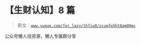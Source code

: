 # 【生财认知】8 篇

> 原文：[`www.yuque.com/for_lazy/thfiu8/zcupfo5ht8am09mc`](https://www.yuque.com/for_lazy/thfiu8/zcupfo5ht8am09mc)

<ne-p id="ud6995923" data-lake-id="ud6995923"><ne-text id="u4b07e18f">公众号懒人找资源，懒人专属群分享</ne-text></ne-p>